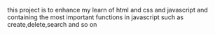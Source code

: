 this project is to enhance my learn of html and css and javascript and containing the most important functions in javascript such as create,delete,search and so on
